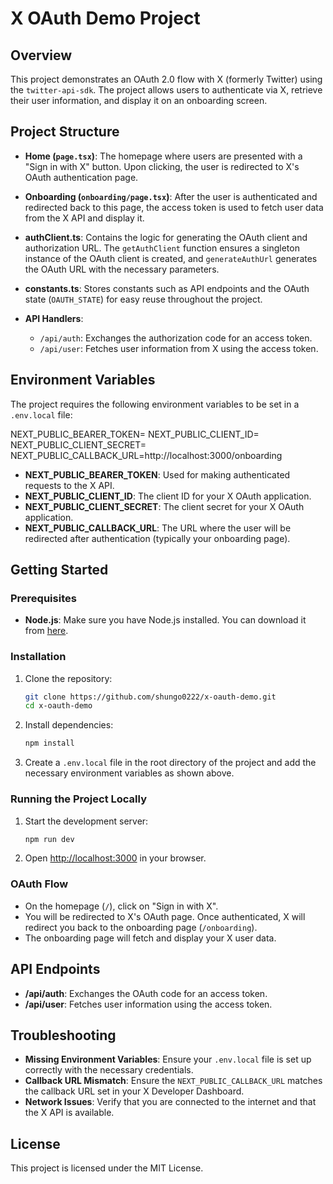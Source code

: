 # X OAuth Demo Project

## Overview

This project demonstrates an OAuth 2.0 flow with X (formerly Twitter) using the `twitter-api-sdk`. The project allows users to authenticate via X, retrieve their user information, and display it on an onboarding screen.

## Project Structure

- **Home (`page.tsx`)**: 
  The homepage where users are presented with a "Sign in with X" button. Upon clicking, the user is redirected to X's OAuth authentication page.

- **Onboarding (`onboarding/page.tsx`)**: 
  After the user is authenticated and redirected back to this page, the access token is used to fetch user data from the X API and display it.

- **authClient.ts**: 
  Contains the logic for generating the OAuth client and authorization URL. The `getAuthClient` function ensures a singleton instance of the OAuth client is created, and `generateAuthUrl` generates the OAuth URL with the necessary parameters.

- **constants.ts**: 
  Stores constants such as API endpoints and the OAuth state (`OAUTH_STATE`) for easy reuse throughout the project.

- **API Handlers**: 
  - `/api/auth`: Exchanges the authorization code for an access token.
  - `/api/user`: Fetches user information from X using the access token.

## Environment Variables

The project requires the following environment variables to be set in a `.env.local` file:

NEXT_PUBLIC_BEARER_TOKEN=
NEXT_PUBLIC_CLIENT_ID=
NEXT_PUBLIC_CLIENT_SECRET=
NEXT_PUBLIC_CALLBACK_URL=http://localhost:3000/onboarding

- **NEXT_PUBLIC_BEARER_TOKEN**: Used for making authenticated requests to the X API.
- **NEXT_PUBLIC_CLIENT_ID**: The client ID for your X OAuth application.
- **NEXT_PUBLIC_CLIENT_SECRET**: The client secret for your X OAuth application.
- **NEXT_PUBLIC_CALLBACK_URL**: The URL where the user will be redirected after authentication (typically your onboarding page).

## Getting Started

### Prerequisites

- **Node.js**: Make sure you have Node.js installed. You can download it from [here](https://nodejs.org/).

### Installation

1. Clone the repository:

   ```bash
   git clone https://github.com/shungo0222/x-oauth-demo.git
   cd x-oauth-demo
   ```

2. Install dependencies:

   ```bash
   npm install
   ```

3. Create a `.env.local` file in the root directory of the project and add the necessary environment variables as shown above.

### Running the Project Locally

1. Start the development server:

   ```bash
   npm run dev
   ```

2. Open [http://localhost:3000](http://localhost:3000) in your browser.

### OAuth Flow

- On the homepage (`/`), click on "Sign in with X". 
- You will be redirected to X's OAuth page. Once authenticated, X will redirect you back to the onboarding page (`/onboarding`).
- The onboarding page will fetch and display your X user data.

## API Endpoints

- **/api/auth**: Exchanges the OAuth code for an access token.
- **/api/user**: Fetches user information using the access token.

## Troubleshooting

- **Missing Environment Variables**: Ensure your `.env.local` file is set up correctly with the necessary credentials.
- **Callback URL Mismatch**: Ensure the `NEXT_PUBLIC_CALLBACK_URL` matches the callback URL set in your X Developer Dashboard.
- **Network Issues**: Verify that you are connected to the internet and that the X API is available.

## License

This project is licensed under the MIT License.